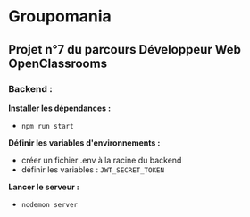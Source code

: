 # Groupomania

## Projet n°7 du parcours Développeur Web OpenClassrooms

### Backend : 

**Installer les dépendances :**
 - `npm run start`

**Définir les variables d'environnements :**
 - créer un fichier .env à la racine du backend
 - définir les variables : `JWT_SECRET_TOKEN`

**Lancer le serveur :**
 - `nodemon server`